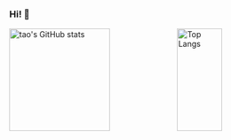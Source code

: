 ### Hi! 👋

<!--
**taovv/taovv** is a ✨ _special_ ✨ repository because its `README.md` (this file) appears on your GitHub profile.

Here are some ideas to get you started:

- 🔭 I’m currently working on ...
- 🌱 I’m currently learning ...
- 👯 I’m looking to collaborate on ...
- 🤔 I’m looking for help with ...
- 💬 Ask me about ...
- 📫 How to reach me: ...
- 😄 Pronouns: ...
- ⚡ Fun fact: ...
-->
<img src="https://github-readme-stats-one-bice.vercel.app/api?username=taovv&theme=tokyonight&show_icons=true&include_all_commits=true&role=OWNER,ORGANIZATION_MEMBER,COLLABORATOR" alt="tao's GitHub stats" height="185px" width="60%" /><img src="https://github-readme-stats-one-bice.vercel.app/api/top-langs/?username=taovv&layout=compact&theme=tokyonight&role=OWNER,ORGANIZATION_MEMBER,COLLABORATOR" alt="Top Langs" height="185px" width="40%" />
